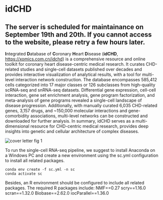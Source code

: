 # idCHD
## The server is scheduled for maintainance on September 19th and 20th. If you cannot access to the website, please retry a few hours later.

**I**ntegrated **D**atabase of **C**oronary **H**eart **D**isease (**idCHD**, https://xomics.com.cn/idchd) is a comprehensive resource and online toolkit for coronary heart disease-centric medical research. It curates CHD-related studies and single-cell datasets published over decades and provides interactive visualization of analytical results, with a tool for multi-level interaction network construction. The database encompasses 585,412 cells categorized into 17 major classes or 126 subclasses from high-quality scRNA-seq and snRNA-seq datasets. Differential gene expression, cell-cell interaction, gene set enrichment analysis, gene program factorization, and meta-analysis of gene programs revealed a single-cell landscape of disease progression. Additionally, with manually curated 6,035 CHD-related genes, 3,157 drugs, and ~150,000 molecular interactions and gene-comorbidity associations, multi-level networks can be constructed and downloaded for further analysis. In summary, idCHD serves as a multi-dimensional resource for CHD-centric medical research, provides deep insights into genetic and cellular architecture of complex diseases.

![cover letter fig 1](https://github.com/user-attachments/assets/73e19c35-5de9-4bb6-9bf5-4cf90350b000)

To run the single-cell RNA-seq pipeline, we suggest to install Anaconda on a Windows PC and create a new environment using the sc.yml configuration to install all related packages.
```
conda env create -f sc.yml -n sc
conda activate sc
```
Besides, an R environment should be configured to include all related packages. The required R packages include:
NMF==0.27
scry==1.16.0
scran==1.32.0
Biobase==2.62.0
iocParallel==1.36.0
